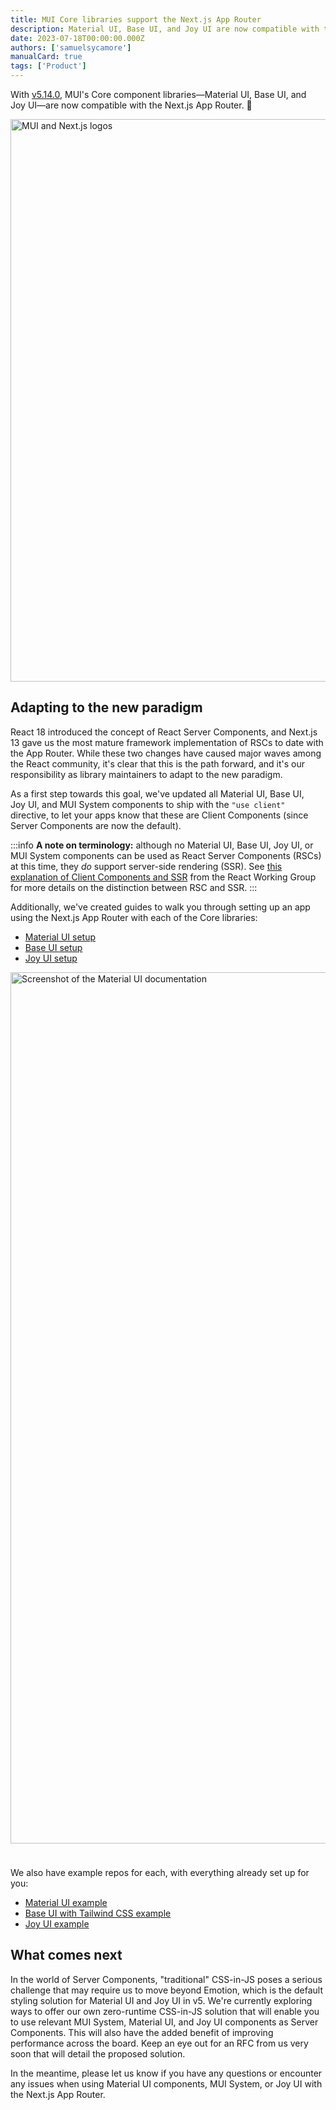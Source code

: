 ```yaml
---
title: MUI Core libraries support the Next.js App Router
description: Material UI, Base UI, and Joy UI are now compatible with the App Router as Client Components. Get started using the latest Next.js features with MUI!
date: 2023-07-18T00:00:00.000Z
authors: ['samuelsycamore']
manualCard: true
tags: ['Product']
---
```


With [v5.14.0](https://github.com/mui/material-ui/releases/tag/v5.14.0), MUI's Core component libraries—Material UI, Base UI, and Joy UI—are now compatible with the Next.js App Router. 🚀

<img alt="MUI and Next.js logos" src="/static/blog/mui-next-js-app-router/logos.png" loading="lazy" width="2076" height="900" />

## Adapting to the new paradigm

React 18 introduced the concept of React Server Components, and Next.js 13 gave us the most mature framework implementation of RSCs to date with the App Router.
While these two changes have caused major waves among the React community, it's clear that this is the path forward, and it's our responsibility as library maintainers to adapt to the new paradigm.

As a first step towards this goal, we've updated all Material UI, Base UI, Joy UI, and MUI System components to ship with the `"use client"` directive, to let your apps know that these are Client Components (since Server Components are now the default).

:::info
**A note on terminology:** although no Material UI, Base UI, Joy UI, or MUI System components can be used as React Server Components (RSCs) at this time, they _do_ support server-side rendering (SSR).
See [this explanation of Client Components and SSR](https://github.com/reactwg/server-components/discussions/4) from the React Working Group for more details on the distinction between RSC and SSR.
:::

Additionally, we've created guides to walk you through setting up an app using the Next.js App Router with each of the Core libraries:

- [Material UI setup](https://mui.com/material-ui/guides/next-js-app-router/)
- [Base UI setup](https://mui.com/base-ui/guides/next-js-app-router/)
- [Joy UI setup](https://mui.com/joy-ui/integrations/next-js-app-router/)

<img alt="Screenshot of the Material UI documentation" src="/static/blog/mui-next-js-app-router/docs.png" loading="lazy" width="2400" height="1394" style="margin-bottom:24px;" />

We also have example repos for each, with everything already set up for you:

- [Material UI example](https://github.com/mui/material-ui/tree/master/examples/material-ui-nextjs-ts)
- [Base UI with Tailwind CSS example](https://github.com/mui/material-ui/tree/master/examples/base-ui-nextjs-tailwind-ts)
- [Joy UI example](https://github.com/mui/material-ui/tree/master/examples/joy-ui-nextjs-ts)

## What comes next

In the world of Server Components, "traditional" CSS-in-JS poses a serious challenge that may require us to move beyond Emotion, which is the default styling solution for Material UI and Joy UI in v5.
We're currently exploring ways to offer our own zero-runtime CSS-in-JS solution that will enable you to use relevant MUI System, Material UI, and Joy UI components as Server Components.
This will also have the added benefit of improving performance across the board.
Keep an eye out for an RFC from us very soon that will detail the proposed solution.

In the meantime, please let us know if you have any questions or encounter any issues when using Material UI components, MUI System, or Joy UI with the Next.js App Router.

